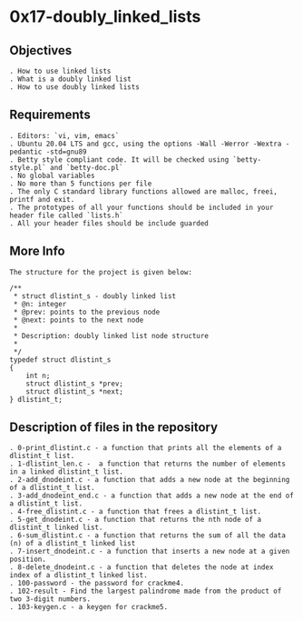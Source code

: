 # 0x17-doubly_linked_lists

## Objectives

	. How to use linked lists
    . What is a doubly linked list
    . How to use doubly linked lists

## Requirements

	. Editors: `vi, vim, emacs`
	. Ubuntu 20.04 LTS and gcc, using the options -Wall -Werror -Wextra -pedantic -std=gnu89
	. Betty style compliant code. It will be checked using `betty-style.pl` and `betty-doc.pl`
	. No global variables
	. No more than 5 functions per file
	. The only C standard library functions allowed are malloc, freei, printf and exit.
	. The prototypes of all your functions should be included in your header file called `lists.h`
	. All your header files should be include guarded

## More Info

	The structure for the project is given below:

	/**
	 * struct dlistint_s - doubly linked list
	 * @n: integer
     * @prev: points to the previous node
	 * @next: points to the next node
	 *
	 * Description: doubly linked list node structure
	 *
	 */
	typedef struct dlistint_s
	{
    	int n;
    	struct dlistint_s *prev;
    	struct dlistint_s *next;
	} dlistint_t;

## Description of files in the repository

	. 0-print_dlistint.c - a function that prints all the elements of a dlistint_t list.
    . 1-dlistint_len.c -  a function that returns the number of elements in a linked dlistint_t list.
    . 2-add_dnodeint.c - a function that adds a new node at the beginning of a dlistint_t list.
    . 3-add_dnodeint_end.c - a function that adds a new node at the end of a dlistint_t list.
    . 4-free_dlistint.c - a function that frees a dlistint_t list.
    . 5-get_dnodeint.c - a function that returns the nth node of a dlistint_t linked list.
    . 6-sum_dlistint.c - a function that returns the sum of all the data (n) of a dlistint_t linked list
    . 7-insert_dnodeint.c - a function that inserts a new node at a given position.
    . 8-delete_dnodeint.c - a function that deletes the node at index index of a dlistint_t linked list.
    . 100-password - the password for crackme4.
    . 102-result - Find the largest palindrome made from the product of two 3-digit numbers.
    . 103-keygen.c - a keygen for crackme5.
